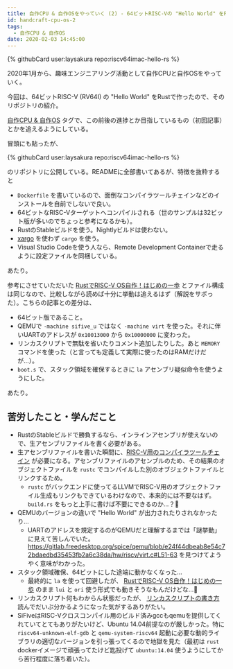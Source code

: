 ```yaml
---
title: 自作CPU & 自作OSをやっていく (2) - 64ビットRISC-Vの "Hello World" をRustで作った
id: handcraft-cpu-os-2
tags:
  - 自作CPU & 自作OS
date: 2020-02-03 14:45:00
---
```


{% githubCard user:laysakura repo:riscv64imac-hello-rs %}

2020年1月から、趣味エンジニアリング活動として自作CPUと自作OSをやっていく。

今回は、64ビットRISC-V (RV64I) の "Hello World" をRustで作ったので、そのリポジトリの紹介。

[自作CPU & 自作OS](/tags/自作CPU-自作OS/) タグで、この前後の進捗とか目指しているもの（初回記事）とかを追えるようにしている。

<!-- more -->

冒頭にも貼ったが、

{% githubCard user:laysakura repo:riscv64imac-hello-rs %}

のリポジトリに公開している。READMEに全部書いてあるが、特徴を抜粋すると

- `Dockerfile` を書いているので、面倒なコンパイラツールチェインなどのインストールを自前でしないで良い。
- 64ビットなRISC-Vターゲットへコンパイルされる（世のサンプルは32ビット版が多いのでちょっと参考になるかも）。
- RustのStableビルドを使う。Nightlyビルドは使わない。
- [xargo](https://github.com/japaric/xargo) を使わず `cargo` を使う。
- Visual Studio Codeを使う人なら、Remote Development Containerで走るように設定ファイルを同梱している。

あたり。

参考にさせていただいた [RustでRISC-V OS自作！はじめの一歩](https://qiita.com/tomoyuki-nakabayashi/items/76f912adb6b7da6030c7) とファイル構成は同じなので、比較しながら読めば十分に挙動は追えるはず（解説をサボった）。こちらの記事との差分は、

- 64ビット版であること。
- QEMUで `-machine sifive_u` ではなく `-machine virt` を使った。それに伴いUARTのアドレスが `0x10013000` から `0x10000000` に変わった。
- リンカスクリプトで無駄を省いたりコメント追加したりした。あと `MEMORY` コマンドを使った（と言っても定義して実際に使ったのはRAMだけだが...）。
- `boot.s` で、スタック領域を確保するときに `la` アセンブリ疑似命令を使うようにした。

あたり。

## 苦労したこと・学んだこと

- RustのStableビルドで勝負するなら、インラインアセンブリが使えないので、生アセンブリファイルを書く必要がある。
- 生アセンブリファイルを書いた瞬間に、[RISC-V用のコンパイラツールチェイン](https://github.com/riscv/riscv-gnu-toolchain) が必要になる。アセンブリファイルのアセンブルのため、その結果のオブジェクトファイルを `rustc` でコンパイルした別のオブジェクトファイルとリンクするため。
    - `rustc` がバックエンドに使ってるLLVMでRISC-V用のオブジェクトファイル生成もリンクもできているわけなので、本来的には不要なはず。 `build.rs` をもっと上手に書けば不要にできるのか...？🤷
- QEMUのバージョンの違いで "Hello World" が出力されたりされなかったり...
    - UARTのアドレスを規定するのがQEMUだと理解するまでは「謎挙動」に見えて苦しんでいた。 https://gitlab.freedesktop.org/spice/qemu/blob/e24f44dbeab8e54c72bdaedbd35453fb2a6c38da/hw/riscv/virt.c#L51-63 を見つけてようやく意味がわかった。
- スタック領域確保、64ビットにした途端に動かなくなった...
    - 最終的に `la` を使って回避したが、 [RustでRISC-V OS自作！はじめの一歩](https://qiita.com/tomoyuki-nakabayashi/items/76f912adb6b7da6030c7) のまま `lui` と `ori` 使う形式でも動きそうなもんだけどな...🤔
- リンカスクリプト何もわからん状態だったが、 [リンカスクリプトの書き方](http://blueeyes.sakura.ne.jp/2018/10/31/1676/) 読んでだいぶ分かるようになった気がするありがたい。
- SiFiveはRISC-Vクロスコンパイル用のビルド済みgccもqemuを提供してくれていてとてもありがたいけど、Ubuntu 14.04前提なのが厳しかった。特に `riscv64-unknown-elf-gdb` と `qemu-system-riscv64` 起動に必要な動的ライブラリの適切なバージョンを引っ張ってくるので地獄を見た（最初は `rust` dockerイメージで頑張ってたけど匙投げて `ubuntu:14.04` 使うようにしてから苦行程度に落ち着いた）。
